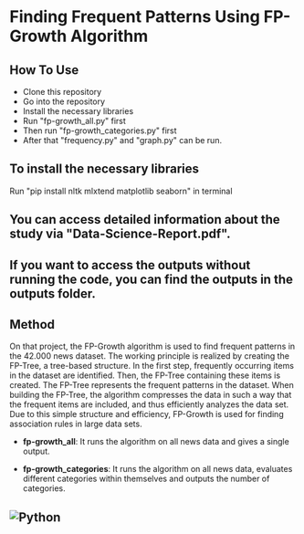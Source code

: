 # Finding Frequent Patterns Using FP-Growth Algorithm

## How To Use
- Clone this repository
- Go into the repository
- Install the necessary libraries
- Run "fp-growth_all.py" first
- Then run "fp-growth_categories.py" first
- After that "frequency.py" and "graph.py" can be run.

## To install the necessary libraries
Run "pip install nltk mlxtend matplotlib seaborn" in terminal

## You can access detailed information about the study via "Data-Science-Report.pdf".
## If you want to access the outputs without running the code, you can find the outputs in the outputs folder.

## Method
On that project, the FP-Growth algorithm is used to find frequent patterns in the 42.000 news dataset. The working principle is realized by creating the FP-Tree, a tree-based structure. In the first step, frequently occurring items in the dataset are identified. Then, the FP-Tree containing these items is created. The FP-Tree represents the frequent patterns in the dataset. When building the FP-Tree, the algorithm compresses the data in such a way that the frequent items are included, and thus efficiently analyzes the data set. Due to this simple structure and efficiency, FP-Growth is used for finding association rules in large data sets.

- **fp-growth_all**: It runs the algorithm on all news data and gives a single output.

- **fp-growth_categories**: It runs the algorithm on all news data, evaluates different categories within themselves and outputs the number of categories.

![Python](https://img.shields.io/badge/python-3670A0?style=for-the-badge&logo=python&logoColor=ffdd54)
---


